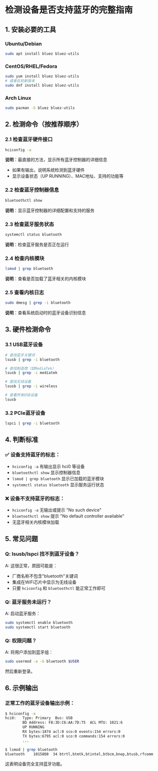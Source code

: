 # 检测设备是否支持蓝牙的完整指南

## 1. 安装必要的工具

### Ubuntu/Debian
```bash
sudo apt install bluez bluez-utils
```

### CentOS/RHEL/Fedora
```bash
sudo yum install bluez bluez-utils
# 或者在较新版本
sudo dnf install bluez bluez-utils
```

### Arch Linux
```bash
sudo pacman -S bluez bluez-utils
```

## 2. 检测命令（按推荐顺序）

### 2.1 检查蓝牙硬件接口
```bash
hciconfig -a
```
**说明**：最直接的方法，显示所有蓝牙控制器的详细信息
- 如果有输出，说明系统检测到蓝牙硬件
- 显示设备状态（UP RUNNING）、MAC地址、支持的功能等

### 2.2 检查蓝牙控制器信息
```bash
bluetoothctl show
```
**说明**：显示蓝牙控制器的详细配置和支持的服务

### 2.3 检查蓝牙服务状态
```bash
systemctl status bluetooth
```
**说明**：检查蓝牙服务是否正在运行

### 2.4 检查内核模块
```bash
lsmod | grep bluetooth
```
**说明**：查看是否加载了蓝牙相关的内核模块

### 2.5 查看内核日志
```bash
sudo dmesg | grep -i bluetooth
```
**说明**：查看系统启动时的蓝牙设备识别信息

## 3. 硬件检测命令

### 3.1 USB蓝牙设备
```bash
# 查找蓝牙关键词
lsusb | grep -i bluetooth

# 查找制造商（如MediaTek）
lsusb | grep -i mediatek

# 查找无线设备
lsusb | grep -i wireless

# 查看所有USB设备
lsusb
```

### 3.2 PCIe蓝牙设备
```bash
lspci | grep -i bluetooth
```

## 4. 判断标准

### ✅ 设备支持蓝牙的标志：
- `hciconfig -a` 有输出显示 hci0 等设备
- `bluetoothctl show` 显示控制器信息
- `lsmod | grep bluetooth` 显示已加载的蓝牙模块
- `systemctl status bluetooth` 显示服务运行状态

### ❌ 设备不支持蓝牙的标志：
- `hciconfig -a` 无输出或提示 "No such device"
- `bluetoothctl show` 提示 "No default controller available"
- 无蓝牙相关内核模块加载

## 5. 常见问题

### Q: lsusb/lspci 找不到蓝牙设备？
A: 这很正常，原因可能是：
- 厂商名称不包含"bluetooth"关键词
- 集成在WiFi芯片中显示为无线设备
- 只要 `hciconfig` 和 `bluetoothctl` 能正常工作即可

### Q: 蓝牙服务未运行？
A: 启动蓝牙服务：
```bash
sudo systemctl enable bluetooth
sudo systemctl start bluetooth
```

### Q: 权限问题？
A: 将用户添加到蓝牙组：
```bash
sudo usermod -a -G bluetooth $USER
```
然后重新登录。

## 6. 示例输出

### 正常工作的蓝牙设备输出示例：
```bash
$ hciconfig -a
hci0:   Type: Primary  Bus: USB
        BD Address: F8:3D:C6:AA:7D:75  ACL MTU: 1021:6
        UP RUNNING
        RX bytes:1874 acl:0 sco:0 events:154 errors:0
        TX bytes:6795 acl:0 sco:0 commands:154 errors:0
        ...
```

```bash
$ lsmod | grep bluetooth
bluetooth    1015808  34 btrtl,btmtk,btintel,btbcm,bnep,btusb,rfcomm
```

这表明设备完全支持蓝牙功能。